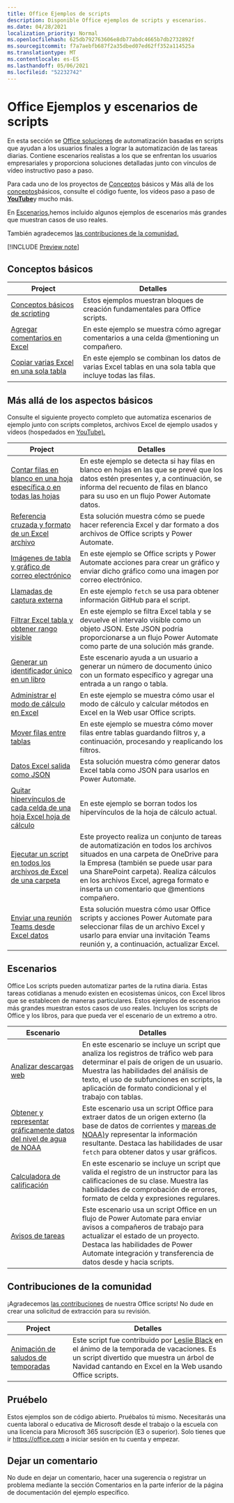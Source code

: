 ```yaml
---
title: Office Ejemplos de scripts
description: Disponible Office ejemplos de scripts y escenarios.
ms.date: 04/28/2021
localization_priority: Normal
ms.openlocfilehash: 625db792763606e8db77abdc4665b7db2732892f
ms.sourcegitcommit: f7a7aebfb687f2a35dbed07ed62ff352a114525a
ms.translationtype: MT
ms.contentlocale: es-ES
ms.lasthandoff: 05/06/2021
ms.locfileid: "52232742"
---
```

# <a name="office-scripts-samples-and-scenarios"></a>Office Ejemplos y escenarios de scripts

En esta sección se [Office soluciones](../../overview/excel.md) de automatización basadas en scripts que ayudan a los usuarios finales a lograr la automatización de las tareas diarias. Contiene escenarios realistas a los que se enfrentan los usuarios empresariales y proporciona soluciones detalladas junto con vínculos de vídeo instructivo paso a paso.

Para cada uno de los proyectos de [Conceptos](#basics) básicos y Más allá de los [conceptos](#beyond-the-basics)básicos, consulte el código fuente, los vídeos paso a paso de [**YouTube**](https://www.youtube.com/playlist?list=PLr3zVPZrMOUMl88fs8uc2GGAePRnNe6m0)y mucho más.

En [Escenarios,](#scenarios)hemos incluido algunos ejemplos de escenarios más grandes que muestran casos de uso reales.

También agradecemos [las contribuciones de la comunidad.](#community-contributions)

[!INCLUDE [Preview note](../../includes/preview-note.md)]

## <a name="basics"></a>Conceptos básicos

| Project | Detalles |
|---------|---------|
| [Conceptos básicos de scripting](../excel-samples.md) | Estos ejemplos muestran bloques de creación fundamentales para Office scripts. |
| [Agregar comentarios en Excel](add-excel-comments.md) | En este ejemplo se muestra cómo agregar comentarios a una celda @mentioning un compañero. |
| [Copiar varias Excel en una sola tabla](copy-tables-combine.md) | En este ejemplo se combinan los datos de varias Excel tablas en una sola tabla que incluye todas las filas. |

## <a name="beyond-the-basics"></a>Más allá de los aspectos básicos

Consulte el siguiente proyecto completo que automatiza escenarios de ejemplo junto con scripts completos, archivos Excel de ejemplo usados y vídeos (hospedados en [YouTube).](https://www.youtube.com/playlist?list=PLr3zVPZrMOUMl88fs8uc2GGAePRnNe6m0)

| Project | Detalles |
|---------|---------|
| [Contar filas en blanco en una hoja específica o en todas las hojas](count-blank-rows.md) | En este ejemplo se detecta si hay filas en blanco en hojas en las que se prevé que los datos estén presentes y, a continuación, se informa del recuento de filas en blanco para su uso en un flujo Power Automate datos. |
| [Referencia cruzada y formato de un Excel archivo](excel-cross-reference.md) | Esta solución muestra cómo se puede hacer referencia Excel y dar formato a dos archivos de Office scripts y Power Automate. |
| [Imágenes de tabla y gráfico de correo electrónico](email-images-chart-table.md) | En este ejemplo se Office scripts y Power Automate acciones para crear un gráfico y enviar dicho gráfico como una imagen por correo electrónico. |
| [Llamadas de captura externa](external-fetch-calls.md) | En este ejemplo `fetch` se usa para obtener información GitHub para el script. |
| [Filtrar Excel tabla y obtener rango visible](filter-table-get-visible-range.md) | En este ejemplo se filtra Excel tabla y se devuelve el intervalo visible como un objeto JSON. Este JSON podría proporcionarse a un flujo Power Automate como parte de una solución más grande. |
| [Generar un identificador único en un libro](document-number-generator.md) | Este escenario ayuda a un usuario a generar un número de documento único con un formato específico y agregar una entrada a un rango o tabla. |
| [Administrar el modo de cálculo en Excel](excel-calculation.md) | En este ejemplo se muestra cómo usar el modo de cálculo y calcular métodos en Excel en la Web usar Office scripts. |
| [Mover filas entre tablas](move-rows-across-tables.md) | En este ejemplo se muestra cómo mover filas entre tablas guardando filtros y, a continuación, procesando y reaplicando los filtros. |
| [Datos Excel salida como JSON](get-table-data.md) | Esta solución muestra cómo generar datos Excel tabla como JSON para usarlos en Power Automate. |
| [Quitar hipervínculos de cada celda de una hoja Excel hoja de cálculo](remove-hyperlinks-from-cells.md) | En este ejemplo se borran todos los hipervínculos de la hoja de cálculo actual. |
| [Ejecutar un script en todos los archivos de Excel de una carpeta](automate-tasks-on-all-excel-files-in-folder.md) | Este proyecto realiza un conjunto de tareas de automatización en todos los archivos situados en una carpeta de OneDrive para la Empresa (también se puede usar para una SharePoint carpeta). Realiza cálculos en los archivos Excel, agrega formato e inserta un comentario que @mentions compañero. |
| [Enviar una reunión Teams desde Excel datos](send-teams-invite-from-excel-data.md) | Esta solución muestra cómo usar Office scripts y acciones Power Automate para seleccionar filas de un archivo Excel y usarlo para enviar una invitación Teams reunión y, a continuación, actualizar Excel. |

## <a name="scenarios"></a>Escenarios

Office Los scripts pueden automatizar partes de la rutina diaria. Estas tareas cotidianas a menudo existen en ecosistemas únicos, con Excel libros que se establecen de maneras particulares. Estos ejemplos de escenarios más grandes muestran estos casos de uso reales. Incluyen los scripts de Office y los libros, para que pueda ver el escenario de un extremo a otro.

| Escenario | Detalles |
|---------|---------|
| [Analizar descargas web](../scenarios/analyze-web-downloads.md) | En este escenario se incluye un script que analiza los registros de tráfico web para determinar el país de origen de un usuario. Muestra las habilidades del análisis de texto, el uso de subfunciones en scripts, la aplicación de formato condicional y el trabajo con tablas. |
| [Obtener y representar gráficamente datos del nivel de agua de NOAA](../scenarios/noaa-data-fetch.md) | Este escenario usa un script Office para extraer datos de un origen externo (la base de datos de corrientes y [mareas de NOAA)](https://tidesandcurrents.noaa.gov/)y representar la información resultante. Destaca las habilidades de usar `fetch` para obtener datos y usar gráficos. |
| [Calculadora de calificación](../scenarios/grade-calculator.md) | En este escenario se incluye un script que valida el registro de un instructor para las calificaciones de su clase. Muestra las habilidades de comprobación de errores, formato de celda y expresiones regulares. |
| [Avisos de tareas](../scenarios/task-reminders.md) | Este escenario usa un script Office en un flujo de Power Automate para enviar avisos a compañeros de trabajo para actualizar el estado de un proyecto. Destaca las habilidades de Power Automate integración y transferencia de datos desde y hacia scripts. |

## <a name="community-contributions"></a>Contribuciones de la comunidad

¡Agradecemos [las contribuciones](https://github.com/OfficeDev/office-scripts-docs/blob/master/Contributing.md) de nuestra Office scripts! No dude en crear una solicitud de extracción para su revisión.

| Project | Detalles |
|---------|---------|
| [Animación de saludos de temporadas](community-seasons-greetings.md) | Este script fue contribuido por [Leslie Black](https://www.linkedin.com/in/lesblackconsultant/) en el ánimo de la temporada de vacaciones. Es un script divertido que muestra un árbol de Navidad cantando en Excel en la Web usando Office scripts. |

## <a name="try-it-out"></a>Pruébelo

Estos ejemplos son de código abierto. Pruébalos tú mismo. Necesitarás una cuenta laboral o educativa de Microsoft desde el trabajo o la escuela con una licencia para Microsoft 365 suscripción (E3 o superior). Solo tienes que ir https://office.com a iniciar sesión en tu cuenta y empezar.

## <a name="leave-a-comment"></a>Dejar un comentario

No dude en dejar un comentario, hacer una sugerencia  o registrar un problema mediante la sección Comentarios en la parte inferior de la página de documentación del ejemplo específico.
